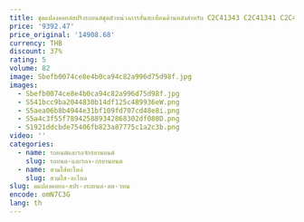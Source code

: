 ```yaml
---
title: ชุดแปลงคอยล์สปริงรถยนต์ชุดตัวหน่วงการสั่นสะเทือนด้านหลังสำหรับ C2C41343 C2C41341 C2C41347 Jaguar XJ 2004-2010
price: '9392.47'
price_original: '14908.68'
currency: THB
discount: 37%
rating: 5
volume: 82
image: Sbefb0074ce8e4b0ca94c82a996d75d98f.jpg
images:
  - Sbefb0074ce8e4b0ca94c82a996d75d98f.jpg
  - S541bcc9ba2044830b14df125c489936eW.png
  - S5aea06b8b4944e31bf109fd707cd48e8i.png
  - S5a4c3f55f789425889342868302df080D.png
  - S1921ddcbde75406fb823a87775c1a2c3b.png
video: ''
categories:
  - name: รถยนต์และรถจักรยานยนต์
    slug: รถยนต-และรถจ-กรยานยนต
  - name: สวมใส่อะไหล่
    slug: สวมใส-อะไหล
slug: ดแปลงคอยล-สปร-งรถยนต-ดต-วหน
encode: omN7C3G
lang: th
---
```

  
